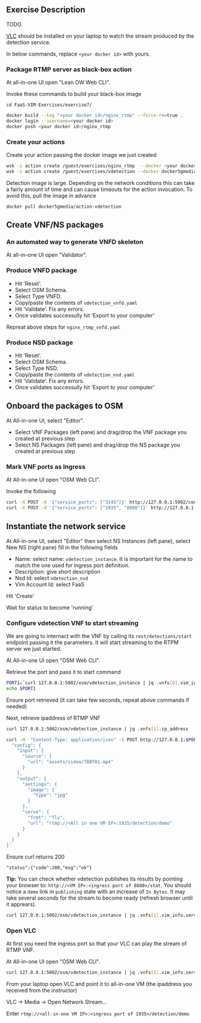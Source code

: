 ## Exercise Description

TODO.

[VLC](https://www.videolan.org/vlc/) should be installed on your laptop to watch the stream produced by the detection service.


In below commands, replace `<your docker id>` with yours.

### Package RTMP server as black-box action

At all-in-one UI open "Lean OW Web CLI".

Invoke these commands to build your black-box image

```
cd FaaS-VIM-Exercises/exercise7/
```

```bash
docker build --tag "<your docker id>/nginx_rtmp" --force-rm=true .
docker login --username=<your docker id>
docker push <your docker id>/nginx_rtmp
```


### Create your actions

Create your action passing the docker image we just created

```bash
wsk -i action create /guest/exercises/nginx_rtmp  --docker <your docker id>/nginx_rtmp
wsk -i action create /guest/exercises/vdetection --docker docker5gmedia/action-vdetection
```

Detection image is large. Depending on the network conditions this can take a fairly amount of time and can cause timeouts for the action invocation. To avoid this, pull the image in advance

```
docker pull docker5gmedia/action-vdetection
```


## Create VNF/NS packages


### An automated way to generate VNFD skeleton

At all-in-one UI open "Validator".


### Produce VNFD package

* Hit 'Reset'.
* Select OSM Schema.
* Select Type VNFD.
* Copy/paste the contents of `vdetection_vnfd.yaml`
* Hit 'Validate'. Fix any errors.
* Once validates successully hit 'Export to your computer'

Repreat above steps for `nginx_rtmp_vnfd.yaml`

### Produce NSD package

* Hit 'Reset'.
* Select OSM Schema.
* Select Type NSD.
* Copy/paste the contents of `vdetection_nsd.yaml`
* Hit 'Validate'. Fix any errors.
* Once validates successully hit 'Export to your computer'


## Onboard the packages to OSM

At All-in-one UI, select "Editor".

* Select VNF Packages (left pane) and drag/drop the VNF package you created at previous step
* Select NS  Packages (left pane) and drag/drop the NS package you created at previous step



### Mark VNF ports as Ingress

At All-in-one UI open "OSM Web CLI".


Invoke the following

```bash
curl -X POST -d '{"service_ports": ["3145"]}' http://127.0.0.1:5002/conf/vdetection_instance/vdetection_vnfd/1
curl -X POST -d '{"service_ports": ["1935", "8080"]}' http://127.0.0.1:5002/conf/vdetection_instance/nginx_rtmp_vnfd/2
```


## Instantiate the network service

At All-in-one UI, select "Editor" then select NS Instances (left pane), select New NS (right pane) fill in the following fields

* Name:           select name: `vdetection_instance`. It is important for the name to match the one used for ingress port definition.
* Description:    give short description
* Nsd Id:         select `vdetection_nsd`
* Vim Account Id: select FaaS

Hit 'Create'

Wait for status to become 'running'


### Configure vdetection VNF to start streaming

We are going to internact with the VNF by calling its `rest/detections/start` endpoint passing it the parameters. It will start streaming to the RTPM server we just started.

At All-in-one UI open "OSM Web CLI".

Retrieve the port and pass it to start command

```bash
PORT1=`curl 127.0.0.1:5002/osm/vdetection_instance | jq .vnfs[0].vim_info.service.service_ports.\"3145\"`
echo $PORT1
```

Ensure port retrieved (it can take few seconds, repeat above commands if needed)

Next, retrieve ipaddress of RTMP VNF

```bash
curl 127.0.0.1:5002/osm/vdetection_instance | jq .vnfs[1].ip_address
```


```bash
curl -H  "Content-Type: application/json" -X POST http://127.0.0.1:$PORT1/rest/detections/start -d '{
  "config": {
    "input": {
      "source": {
        "url": "assets/video/TBBT01.mp4"
      }
    },
    "output": {
      "settings": {
        "image": {
          "type": "jpg"
        }
      },
      "serve": {
        "frmt": "flv",
        "url": "rtmp://<All in one VM IP>:1935/detection/demo"
      }
    }
  }
}'
```

Ensure curl returns 200
```
"status":{"code":200,"msg":"ok"}
```

**Tip:** You can check whether vdetection publishes its results by pointing your browser to: `http://<VM IP>:<ingress port of 8080>/stat`. 
You should notice a `demo` link in `publishing` state with an increase of `In Bytes`. It may take several seconds for the stream to become ready (refresh browser until it apprears).

```bash
curl 127.0.0.1:5002/osm/vdetection_instance | jq .vnfs[1].vim_info.service.service_ports.\"8080\"
```


### Open VLC

At first you need the ingress port so that your VLC can play the stream of RTMP VNF.

At All-in-one UI open "OSM Web CLI".

```bash
curl 127.0.0.1:5002/osm/vdetection_instance | jq .vnfs[1].vim_info.service.service_ports.\"1935\"
```

From your laptop open VLC and point it to all-in-one VM (the ipaddress you received from the instructor)

VLC -> Media -> Open Network Stream...

Enter `rtmp://<all-in-one VM IP>:<ingress port of 1935>/detection/demo`
